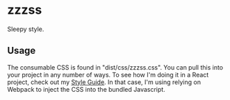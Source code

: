 # zzzss

Sleepy style.

## Usage

The consumable CSS is found in "dist/css/zzzss.css". You can pull this into your project in any number of ways. To see how I'm doing it in a React project, check out my [Style Guide](https://github.com/BillyZac/style-guide/). In that case, I'm using relying on Webpack to inject the CSS into the bundled Javascript.
